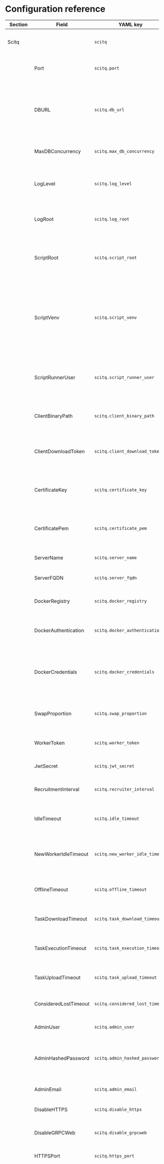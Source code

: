 # Configuration reference

| Section | Field | YAML key | Default | Type | Description |
|---------|-------|-----------|----------|------|-------------|
| Scitq |  | `scitq` |  |  | Scitq contains configuration parameters specific to the scitq server. |
|  | Port | `scitq.port` | `50051` | `int` | Port is the TCP port on which the scitq server listens for gRPC incoming connections. |
|  | DBURL | `scitq.db_url` | `postgres://localhost/scitq2?sslmode=disable` | `string` | DBURL is the database connection string used by scitq to connect to its PostgreSQL database. It should include the username, password, host, database name, and SSL mode. |
|  | MaxDBConcurrency | `scitq.max_db_concurrency` | `50` | `int` | MaxDBConcurrency limits the maximum number of concurrent database connections. |
|  | LogLevel | `scitq.log_level` | `info` | `string` | LogLevel sets the verbosity level of logging output. Common values include "debug", "info", "warn", and "error". |
|  | LogRoot | `scitq.log_root` | `/var/lib/scitq/tasks` | `string` | LogRoot specifies the root directory where remote task stdout/stderr files are stored. |
|  | ScriptRoot | `scitq.script_root` | `/var/lib/scitq/scripts` | `string` | ScriptRoot is the directory where (python) server-side scripts are located. Scripts run by scitq are expected to be found here. |
|  | ScriptVenv | `scitq.script_venv` | `/var/lib/scitq/python` | `string` | ScriptVenv specifies the path to the Python virtual environment used to run scripts. This isolates script dependencies from the system Python environment. Python venv creation and DSL installation in the venv is managed automatically by server. |
|  | ScriptRunnerUser | `scitq.script_runner_user` | `nobody` | `string` | ScriptRunnerUser is the system user account under which scripts are executed. Running scripts as a non-privileged user enhances security. |
|  | ClientBinaryPath | `scitq.client_binary_path` | `/usr/local/bin/scitq-client` | `string` | ClientBinaryPath is the filesystem path to the scitq client binary. This is used for automated client installation. |
|  | ClientDownloadToken | `scitq.client_download_token` | `` | `string` | ClientDownloadToken is a secret token used to authorize client binary downloads. If not set, a random token is generated at startup. |
|  | CertificateKey | `scitq.certificate_key` | `` | `string` | CertificateKey is the path or content of the TLS private key file for HTTPS. Required if you use your own certificates |
|  | CertificatePem | `scitq.certificate_pem` | `` | `string` | CertificatePem is the path or content of the TLS certificate file for HTTPS. Required if you use your own certificates |
|  | ServerName | `scitq.server_name` | `` | `string` | ServerName is the short name identifier for the server. |
|  | ServerFQDN | `scitq.server_fqdn` | `` | `string` | ServerFQDN is the fully qualified domain name of the server. |
|  | DockerRegistry | `scitq.docker_registry` | `` | `string` | DockerRegistry specifies the default container registry URL for pulling images. |
|  | DockerAuthentication | `scitq.docker_authentication` | `` | `string` | DockerAuthentication holds the authentication token or credentials for the default Docker registry. |
|  | DockerCredentials | `scitq.docker_credentials` | `` | `[]DockerCredential` | DockerCredentials contains multiple registry→secret pairs for authenticating to container registries. Used by clients to access private registries. |
|  | SwapProportion | `scitq.swap_proportion` | `0.1` | `float32` | SwapProportion defines the proportion of disk space dedicated to swap on worker automated deploy. |
|  | WorkerToken | `scitq.worker_token` | `` | `string` | WorkerToken is a secret token used to authenticate worker nodes. |
|  | JwtSecret | `scitq.jwt_secret` | `` | `string` | JwtSecret is the secret key used to sign JWT tokens. |
|  | RecruitmentInterval | `scitq.recruiter_interval` | `5` | `int` | RecruitmentInterval sets the interval in seconds for recruiting new workers. |
|  | IdleTimeout | `scitq.idle_timeout` | `300` | `int` | IdleTimeout defines the timeout in seconds after which idle workers are considered for shutdown. |
|  | NewWorkerIdleTimeout | `scitq.new_worker_idle_timeout` | `900` | `int` | NewWorkerIdleTimeout is the timeout in seconds for newly started workers before they are considered idle. |
|  | OfflineTimeout | `scitq.offline_timeout` | `30` | `int` | OfflineTimeout is the timeout in seconds after which offline workers are considered lost. |
|  | TaskDownloadTimeout | `scitq.task_download_timeout` | `600` | `int` | TaskDownloadTimeout is the timeout in seconds for task data downloads. |
|  | TaskExecutionTimeout | `scitq.task_execution_timeout` | `0` | `int` | TaskExecutionTimeout is the timeout in seconds for task execution. A value of 0 disables the timeout. |
|  | TaskUploadTimeout | `scitq.task_upload_timeout` | `600` | `int` | TaskUploadTimeout is the timeout in seconds for uploading task results. |
|  | ConsideredLostTimeout | `scitq.considered_lost_timeout` | `300` | `int` | ConsideredLostTimeout is the timeout in seconds after which a task is considered lost. |
|  | AdminUser | `scitq.admin_user` | `admin` | `string` | AdminUser is the username for the administrator account. |
|  | AdminHashedPassword | `scitq.admin_hashed_password` | `` | `string` | AdminHashedPassword is the hashed password for the administrator account. It can be generated by CLI : `scitq hashpassword MySuperPassword` |
|  | AdminEmail | `scitq.admin_email` | `` | `string` | AdminEmail is the email address of the administrator. |
|  | DisableHTTPS | `scitq.disable_https` | `false` | `bool` | DisableHTTPS disables HTTPS support when set to true. |
|  | DisableGRPCWeb | `scitq.disable_grpcweb` | `false` | `bool` | DisableGRPCWeb disables gRPC-Web support when set to true. Used for test only |
|  | HTTPSPort | `scitq.https_port` | `443` | `int` | HTTPSPort is the TCP port used for HTTPS connections. |
| Providers |  | `providers` |  |  | Providers contains configurations for different cloud providers supported by scitq. Each provider can use multiple account, so you can have several config called Primary, Secondary etc. For OVH, use an Openstack account (that you can name OVH) see the example for details |
|  | Azure | `providers.azure` |  | See below | Azure cloud provider configs |
|  | Openstack | `providers.openstack` |  | See below | Openstack cloud provider configs |
|  | Fake | `providers.fake` |  | Used for tests | Fake cloud provider configs |
| Rclone |  | `rclone` |  |  | Rclone holds configuration mappings for rclone integrations. Create your config using native rclone with `rclone config` then export the config to `scitq.yaml` with the CLI `scitq config import-rclone >> /etc/scitq.yaml` |

### AzureConfig (Providers.Azure map values)
| Section | Field | YAML key | Default | Type | Description |
|---------|-------|-----------|----------|------|-------------|
| AzureConfig |  | `azure.<account>` |  |  |  |
|  | Name | `azure.<account>.-` | `` | `string` |  |
|  | DefaultRegion | `azure.<account>.default_region` | `` | `string` |  |
|  | SubscriptionID | `azure.<account>.subscription_id` | `` | `string` |  |
|  | ClientID | `azure.<account>.client_id` | `` | `string` |  |
|  | ClientSecret | `azure.<account>.client_secret` | `` | `string` |  |
|  | TenantID | `azure.<account>.tenant_id` | `` | `string` |  |
|  | UseSpot | `azure.<account>.use_spot` | `true` | `bool` |  |
|  | Username | `azure.<account>.username` | `ubuntu` | `string` | Default username for the VM, using OVH default |
|  | SSHPublicKey | `azure.<account>.ssh_public_key` | `~/.ssh/id_rsa.pub` | `string` |  |
|  | Image | `azure.<account>.image` | `` | `AzureImage` |  |
| Image |  | `azure.<account>.image` |  |  |  |
|  | Publisher | `azure.<account>.image.publisher` | `Canonical` | `string` |  |
|  | Offer | `azure.<account>.image.offer` | `UbuntuServer` | `string` |  |
|  | Sku | `azure.<account>.image.sku` | `24.04-LTS` | `string` |  |
|  | Version | `azure.<account>.image.version` | `latest` | `string` |  |
|  | Quotas | `azure.<account>.quotas` | `` | `map[string]Quota` | key: region |
|  | Regions | `azure.<account>.regions` | `` | `[]string` |  |
|  | UpdatePeriodicity | `azure.<account>.update_periodicity` | `` | `string` | Update periodicity in minutes |
|  | LocalWorkspaceRoots | `azure.<account>.local_workspaces` | `` | `map[string]string` |  |

### AzureImage (AzureConfig.Image field)
| Section | Field | YAML key | Default | Type | Description |
|---------|-------|-----------|----------|------|-------------|
| AzureImage |  | `azure.<account>.image` |  |  |  |
|  | Publisher | `azure.<account>.image.publisher` | `Canonical` | `string` |  |
|  | Offer | `azure.<account>.image.offer` | `UbuntuServer` | `string` |  |
|  | Sku | `azure.<account>.image.sku` | `24.04-LTS` | `string` |  |
|  | Version | `azure.<account>.image.version` | `latest` | `string` |  |

### OpenstackConfig (Providers.Openstack map values)
| Section | Field | YAML key | Default | Type | Description |
|---------|-------|-----------|----------|------|-------------|
| OpenstackConfig |  | `openstack.<account>` |  |  |  |
|  | Name | `openstack.<account>.-` | `` | `string` |  |
|  | AuthURL | `openstack.<account>.auth_url` | `` | `string` |  |
|  | Username | `openstack.<account>.username` | `` | `string` |  |
|  | Password | `openstack.<account>.password` | `` | `string` |  |
|  | DomainName | `openstack.<account>.domain_name` | `` | `string` |  |
|  | DomainID | `openstack.<account>.domain_id` | `` | `string` |  |
|  | TenantName | `openstack.<account>.tenant_name` | `` | `string` |  |
|  | ProjectID | `openstack.<account>.project_id` | `` | `string` | Keystone project identifiers (either one can be used) |
|  | ProjectName | `openstack.<account>.project_name` | `` | `string` |  |
|  | UserDomainName | `openstack.<account>.user_domain_name` | `` | `string` | Domain scoping (Keystone v3) |
|  | ProjectDomainID | `openstack.<account>.project_domain_id` | `` | `string` |  |
|  | ApplicationCredentialID | `openstack.<account>.application_credential_id` | `` | `string` | Optional: prefer Application Credentials when provided (portable OpenStack) |
|  | ApplicationCredentialSecret | `openstack.<account>.application_credential_secret` | `` | `string` |  |
|  | Interface | `openstack.<account>.interface` | `` | `string` | Optional interface selection for service endpoints (public/internal/admin) |
|  | IdentityAPIVersion | `openstack.<account>.identity_api_version` | `3` | `int` | Optional: Keystone identity API version (default 3) |
|  | DefaultRegion | `openstack.<account>.region` | `` | `string` |  |
|  | ImageID | `openstack.<account>.image_id` | `` | `string` |  |
|  | FlavorID | `openstack.<account>.flavor_id` | `` | `string` |  |
|  | NetworkID | `openstack.<account>.network_id` | `` | `string` |  |
|  | ExtNetworkID | `openstack.<account>.ext_network_id` | `` | `string` |  |
|  | Quotas | `openstack.<account>.quotas` | `` | `map[string]Quota` | key: region |
|  | Regions | `openstack.<account>.regions` | `` | `[]string` |  |
|  | Custom | `openstack.<account>.custom` | `` | `map[string]*ast.InterfaceType` | Vendor-specific custom settings |
|  | UpdatePeriodicity | `openstack.<account>.update_periodicity` | `` | `string` | Update periodicity in minutes |
|  | LocalWorkspaceRoots | `openstack.<account>.local_workspaces` | `` | `map[string]string` |  |
|  | Keypair | `openstack.<account>.keypair` | `` | `string` | Name of the keypair to use for SSH access |
